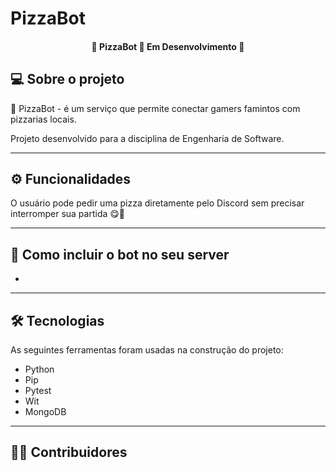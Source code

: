 # PizzaBot

<h4 align="center"> 
	 🍕 PizzaBot 🍕 Em Desenvolvimento 🚀 
</h4>


## 💻 Sobre o projeto

  🍕 PizzaBot - é um serviço que permite conectar gamers famintos com pizzarias locais.

  Projeto desenvolvido para a disciplina de Engenharia de Software.

---

## ⚙️ Funcionalidades

 O usuário pode pedir uma pizza diretamente pelo Discord sem precisar interromper sua partida 😋👾


 ---


## 🚀 Como incluir o bot no seu server

-

---

## 🛠 Tecnologias

As seguintes ferramentas foram usadas na construção do projeto:

  - Python
  - Pip
  - Pytest
  - Wit
  - MongoDB
  


---

## 👨‍💻 Contribuidores